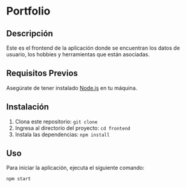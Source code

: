 # Portfolio

## Descripción
Este es el frontend de la aplicación donde se encuentran los datos de usuario, los hobbies y herramientas que están asociadas.

## Requisitos Previos
Asegúrate de tener instalado [Node.js](https://nodejs.org/) en tu máquina.

## Instalación
1. Clona este repositorio: `git clone `
2. Ingresa al directorio del proyecto: `cd frontend`
3. Instala las dependencias: `npm install`

## Uso
Para iniciar la aplicación, ejecuta el siguiente comando:
```bash
npm start